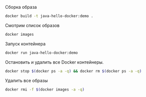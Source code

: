 Сборка образа
```bash
docker build -t java-hello-docker:demo .
```

Смотрим список образов
```bash
docker images
```

Запуск контейнера
```bash
docker run java-hello-docker:demo
```

Остановить и удалить все Docker контейнеры.
```bash
docker stop $(docker ps -a -q) && docker rm $(docker ps -a -q)
```

Удалить все образы
```bash
docker rmi -f $(docker images -a -q)
```